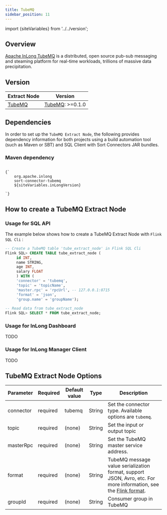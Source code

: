 ```yaml
---
title: TubeMQ
sidebar_position: 11
---
```


import {siteVariables} from '../../version';

## Overview

[Apache InLong TubeMQ](https://inlong.apache.org/docs/modules/tubemq/overview) is a distributed, open source pub-sub messaging and steaming platform for real-time workloads, trillions of massive data precipitation.

## Version

| Extract Node          | Version                                                      |
| --------------------- | ------------------------------------------------------------ |
| [TubeMQ](./tube.md) | [TubeMQ](https://inlong.apache.org/docs/next/modules/tubemq/overview): >=0.1.0<br/> |

## Dependencies  

In order to set up the `TubeMQ Extract Node`, the following provides dependency information for both projects using a
build automation tool (such as Maven or SBT) and SQL Client with Sort Connectors JAR bundles.

### Maven dependency

<pre><code parentName="pre">
{`<dependency>
    <groupId>org.apache.inlong</groupId>
    <artifactId>sort-connector-tubemq</artifactId>
    <version>${siteVariables.inLongVersion}</version>
</dependency>
`}
</code></pre>

## How to create a TubeMQ Extract Node

### Usage for SQL API

The example below shows how to create a TubeMQ Extract Node with `Flink SQL Cli` :
```sql
-- Create a TubeMQ table 'tube_extract_node' in Flink SQL Cli
Flink SQL> CREATE TABLE tube_extract_node (
     id INT,
     name STRING,
     age INT,
     salary FLOAT 
     ) WITH (
     'connector' = 'tubemq',
     'topic' = 'topicName',
     'master.rpc' = 'rpcUrl', -- 127.0.0.1:8715
     'format' = 'json',
     'group.name' = 'groupName');
  
-- Read data from tube_extract_node
Flink SQL> SELECT * FROM tube_extract_node;
```
### Usage for InLong Dashboard
TODO

### Usage for InLong Manager Client
TODO

## TubeMQ Extract Node Options

| Parameter                     | Required | Default value | Type   | Description                                                  |
| ----------------------------- | -------- | ------------- | ------ | ------------------------------------------------------------ |
| connector                     | required | tubemq        | String | Set the connector type. Available options are `tubemq`.      |
| topic                         | required | (none)        | String | Set the input or output topic                                |
| masterRpc                     | required | (none)        | String | Set the TubeMQ master service address.                       |
| format                        | required | (none)        | String | TubeMQ message value serialization format, support JSON, Avro, etc. For more information, see the [Flink format](https://nightlies.apache.org/flink/flink-docs-release-1.15/docs/connectors/table/formats/overview/). |
| groupId                       | required | (none)        | String | Consumer group in TubeMQ                                     |